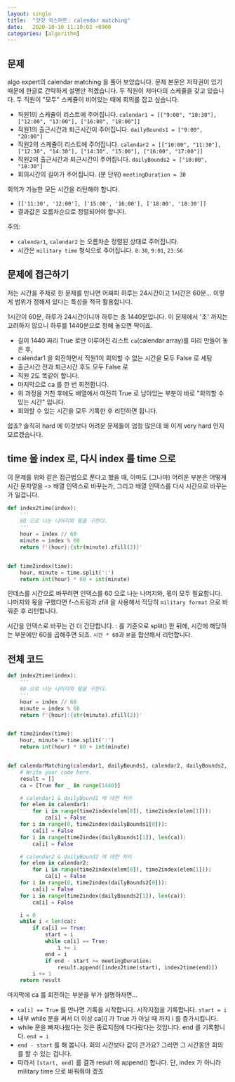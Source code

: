 ```yaml
---
layout: single
title:  "갓갓 익스퍼트: calendar matching"
date:   2020-10-10 11:10:03 +0900
categories: [algorithm]
--- 
```


## 문제
algo expert의 calendar matching 을 풀어 보았습니다.
문제 본문은 저작권이 있기 때문에 한글로 간략하게 설명만 적곘습니다. 두 직원이 저마다의 
스케쥴을 갖고 있습니다. 두 직원이 "모두" 스케쥴이 비어있는 때에 회의를 잡고 싶습니다.
- 직원1의 스케쥴이 리스트에 주어집니다. `calendar1 = [["9:00", "10:30"], ["12:00", "13:00"], ["16:00", "18:00"]]`
- 직원1의 출근시간과 퇴근시간이 주어집니다. `dailyBounds1 = ["9:00", "20:00"]`
- 직원2의 스케쥴이 리스트에 주어집니다. `calendar2 = [["10:00", "11:30"], ["12:30", "14:30"], ["14:30", "15:00"], ["16:00", "17:00"]]`
- 직원2의 출근시간과 퇴근시간이 주어집니다. `dailyBounds2 = ["10:00", "18:30"]`
- 회의시간의 길이가 주어집니다. (분 단위) `meetingDuration = 30`

회의가 가능한 모든 시간을 리턴해야 합니다.
- `[['11:30', '12:00'], ['15:00', '16:00'], ['18:00', '18:30']]`
- 결과값은 오름차순으로 정렬되어야 합니다.

주의: 
- `calendar1`, `calendar2` 는 오름차순 정렬된 상태로 주어집니다.
- 시간은 `military time` 형식으로 주어집니다. `8:30`, `9:01`, `23:56` 

## 문제에 접근하기
저는 시간을 주제로 한 문제를 만나면
어짜피 하루는 24시간이고 1시간은 60분... 이렇게 범위가 정해져 있다는 특성을 적극 활용합니다.

1시간이 60분, 하루가 24시간이니까 하루는 총 1440분입니다. 이 문제에서 '초' 까지는 고려하지 않으니
하루를 1440분으로 정해 놓으면 딱이죠.

- 길이 1440 짜리 True 로만 이루어진 리스트 `ca`(calendar array)를 미리 만들어 놓은 후,
- calendar1 을 회전하면서 직원1이 회의할 수 없는 시간을 모두 False 로 세팅
- 출근시간 전과 퇴근시간 후도 모두 False 로 
- 직원 2도 똑같이 합니다.
- 마지막으로 ca 를 한 번 회전합니다. 
- 위 과정을 거친 후에도 배열에서 여전히 True 로 남아있는 부분이 바로 "회의할 수 있는 시간" 입니다.
- 회의할 수 있는 시간을 모두 기록한 후 리턴하면 됩니다.

쉽죠? 솔직히 hard 에 이것보다 어려운 문제들이 엄청 많은데 왜 이게 very hard 인지 모르겠습니다.


## time 을 index 로, 다시 index 를 time 으로
이 문제를 위와 같은 접근법으로 푼다고 했을 때, 아마도 (그나마) 어려운 부분은 
어떻게 시간 문자열을 -> 배열 인덱스로 바꾸는가, 그리고 배열 인덱스를 다시 시간으로 바꾸는 가
일겁니다.

```python
def index2time(index):
    '''
    60 으로 나눈 나머지와 몫을 구한다.
    '''
    hour = index // 60
    minute = index % 60
    return f'{hour}:{str(minute).zfill(2)}'


def time2index(time):
    hour, minute = time.split(':')
    return int(hour) * 60 + int(minute)
```

인데스를 시간으로 바꾸려면 인덱스를 60 으로 나눈 나머지와, 몫이 모두 필요합니다.
나머지와 몫을 구했다면 f-스트링과 zfill 을 사용해서 적당히 `military format` 으로 바꿔준 후 리턴합니다.

시간을 인덱스로 바꾸는 건 더 간단합니다. : 를 기준으로 split() 한 뒤에, 시간에 해당하는 부분에만 60을 곱해주면 되죠.
`시간 * 60`과 `분`을 합산해서 리턴합니다.


## 전체 코드
```python
def index2time(index):
    '''
    60 으로 나눈 나머지와 몫을 구한다.
    '''
    hour = index // 60
    minute = index % 60
    return f'{hour}:{str(minute).zfill(2)}'


def time2index(time):
    hour, minute = time.split(':')
    return int(hour) * 60 + int(minute)


def calendarMatching(calendar1, dailyBounds1, calendar2, dailyBounds2, meetingDuration):
    # Write your code here.
    result = []
    ca = [True for _ in range(1440)]

    # calendar1 & dailyBound1 에 대한 처리
    for elem in calendar1:
        for i in range(time2index(elem[0]), time2index(elem[1])):
            ca[i] = False
    for i in range(0, time2index(dailyBounds1[0])):
        ca[i] = False
    for i in range(time2index(dailyBounds1[1]), len(ca)):
        ca[i] = False

    # calendar2 & dailyBound2 에 대한 처리
    for elem in calendar2:
        for i in range(time2index(elem[0]), time2index(elem[1])):
            ca[i] = False
    for i in range(0, time2index(dailyBounds2[0])):
        ca[i] = False
    for i in range(time2index(dailyBounds2[1]), len(ca)):
        ca[i] = False

    i = 0
    while i < len(ca):
        if ca[i] == True:
            start = i
            while ca[i] == True:
                i += 1
            end = i
            if end - start >= meetingDuration:
                result.append([index2time(start), index2time(end)])
        i += 1
    return result
```

마지막에 ca 를 회전하는 부분을 부가 설명하자면...
- `ca[i] == True` 를 만나면 기록을 시작합니다. 시작지점을 기록합니다. `start = i`
- 내부 while 문을 써서 더 이상 ca[i] 가 True 가 아닐 때 까지 i 를 증가시킵니다.
- while 문을 빠져나왔다는 것은 종료지점에 다다랐다는 것입니다. end 를 기록합니다. `end = i`
- `end - start` 를 해 봅니다. 회의 시간보다 값이 큰가요? 그러면 그 시간동안 회의를 할 수 있는 겁니다.
- 따라서 `[start, end]` 를 결과 result 에 append() 합니다. 단, index 가 아니라 military time 으로 바꿔줘야 겠죠